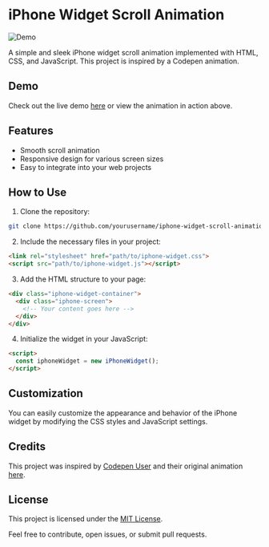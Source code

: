 # iPhone Widget Scroll Animation

![Demo](demo.gif)

A simple and sleek iPhone widget scroll animation implemented with HTML, CSS, and JavaScript. This project is inspired by a Codepen animation.

## Demo
Check out the live demo [here](https://codepen.io/gibsonmurray/pen/RwEQKrY) or view the animation in action above.

## Features
- Smooth scroll animation
- Responsive design for various screen sizes
- Easy to integrate into your web projects

## How to Use
1. Clone the repository:

```bash
git clone https://github.com/yourusername/iphone-widget-scroll-animation.git
```

2. Include the necessary files in your project:

```html
<link rel="stylesheet" href="path/to/iphone-widget.css">
<script src="path/to/iphone-widget.js"></script>
```

3. Add the HTML structure to your page:

```html
<div class="iphone-widget-container">
  <div class="iphone-screen">
    <!-- Your content goes here -->
  </div>
</div>
```

4. Initialize the widget in your JavaScript:

```html
<script>
  const iphoneWidget = new iPhoneWidget();
</script>
```

## Customization
You can easily customize the appearance and behavior of the iPhone widget by modifying the CSS styles and JavaScript settings.

## Credits
This project was inspired by [Codepen User](https://codepen.io/gibsonmurray/pen/RwEQKrY) and their original animation [here](https://codepen.io/gibsonmurray/pen/RwEQKrY).

## License
This project is licensed under the [MIT License](LICENSE).

Feel free to contribute, open issues, or submit pull requests.
